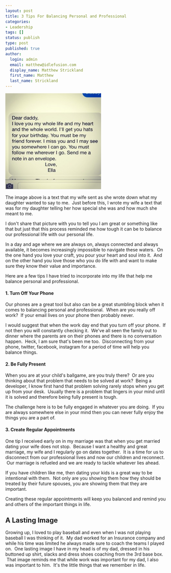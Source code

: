 ```yaml
---
layout: post
title: 3 Tips For Balancing Personal and Professional
categories:
- Leadership
tags: []
status: publish
type: post
published: true
author:
  login: admin
  email: matthew@idlefusion.com
  display_name: Matthew Strickland
  first_name: Matthew
  last_name: Strickland
---
```

<img class="alignnone size-medium wp-image-662" alt="ella_letter" src="../assets/ella_letter-300x300.jpg" width="300" height="300" />

The image above is a text that my wife sent as she wrote down what my daughter wanted to say to me.  Just before this, I wrote my wife a text that was for my daughter telling her how special she was and how much she meant to me.

I don't share that picture with you to tell you I am great or something like that but just that this process reminded me how tough it can be to balance our professional life with our personal life.

In a day and age where we are always on, always connected and always available, it becomes increasingly impossible to navigate these waters.  On the one hand you love your craft, you pour your heart and soul into it.  And on the other hand you love those who you do life with and want to make sure they know their value and importance.

Here are a few tips I have tried to incorporate into my life that help me balance personal and professional.

#### 1. Turn Off Your Phone

Our phones are a great tool but also can be a great stumbling block when it comes to balancing personal and professional.  When are you really off work?  If your email lives on your phone then probably never.

I would suggest that when the work day end that you turn off your phone.  If not then you will constantly checking it.  We've all seen the family out to dinner where the parents are on their phones and there is no conversation happen.  Heck, I am sure that's been me too.  Disconnecting from your phone, twitter, facebook, instagram for a period of time will help you balance things.

#### 2. Be Fully Present

When you are at your child's ballgame, are you truly there?  Or are you thinking about that problem that needs to be solved at work?  Being a developer, I know first hand that problem solving rarely stops when you get up from your desk.  Usually there is a problem that lingers in your mind until it is solved and therefore being fully present is tough.

The challenge here is to be fully engaged in whatever you are doing.  If you are always somewhere else in your mind then you can never fully enjoy the things you are a part of.

#### 3. Create Regular Appointments

One tip I received early on in my marriage was that when you get married dating your wife does not stop.  Because I want a healthy and great marriage, my wife and I regularly go on dates together.  It is a time for us to disconnect from our professional lives and now our children and reconnect.  Our marriage is refueled and we are ready to tackle whatever lies ahead.

If you have children like me, then dating your kids is a great way to be intentional with them.  Not only are you showing them how they should be treated by their future spouses, you are showing them that they are important.

Creating these regular appointments will keep you balanced and remind you and others of the important things in life.

## A Lasting Image

Growing up, I loved to play baseball and even when I was not playing baseball I was thinking of it.  My dad worked for an Insurance company and while his time was limited he always made sure to coach the teams I played on.  One lasting image I have in my head is of my dad, dressed in his buttoned up shirt, slacks and dress shoes coaching from the 3rd base box.  That image reminds me that while work was important for my dad, I also was important to him.  It's the little things that we remember in life.
